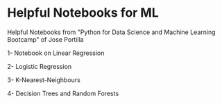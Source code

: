 # Helpful Notebooks for ML
Helpful Notebooks from "Python for Data Science and Machine Learning Bootcamp" of Jose Portilla

1- Notebook on Linear Regression

2- Logistic Regression

3- K-Nearest-Neighbours

4- Decision Trees and Random Forests
